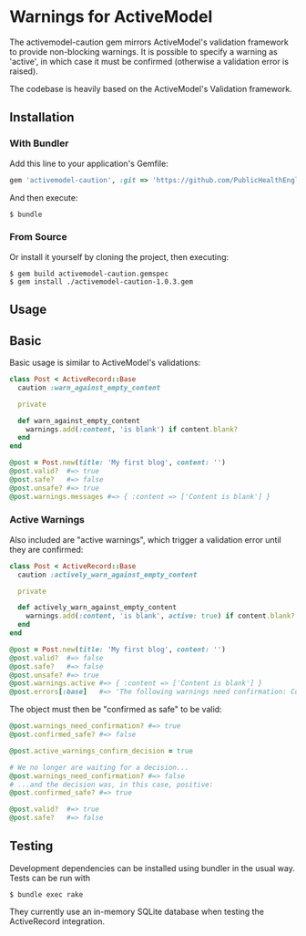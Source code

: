 # Warnings for ActiveModel

The activemodel-caution gem mirrors ActiveModel's validation framework to provide non-blocking warnings.
It is possible to specify a warning as 'active', in which case it must be confirmed (otherwise a
validation error is raised).

The codebase is heavily based on the ActiveModel's Validation framework.

## Installation

### With Bundler

Add this line to your application's Gemfile:

```ruby
gem 'activemodel-caution', :git => 'https://github.com/PublicHealthEngland/activemodel-caution.git'
```

And then execute:

    $ bundle

### From Source

Or install it yourself by cloning the project, then executing:

    $ gem build activemodel-caution.gemspec
    $ gem install ./activemodel-caution-1.0.3.gem

## Usage

## Basic

Basic usage is similar to ActiveModel's validations:

```ruby
class Post < ActiveRecord::Base
  caution :warn_against_empty_content

  private

  def warn_against_empty_content
    warnings.add(:content, 'is blank') if content.blank?
  end
end

@post = Post.new(title: 'My first blog', content: '')
@post.valid?  #=> true
@post.safe?   #=> false
@post.unsafe? #=> true
@post.warnings.messages #=> { :content => ['Content is blank'] }
```

### Active Warnings

Also included are "active warnings", which trigger a validation error until they are confirmed:

```ruby
class Post < ActiveRecord::Base
  caution :actively_warn_against_empty_content

  private

  def actively_warn_against_empty_content
    warnings.add(:content, 'is blank', active: true) if content.blank?
  end
end

@post = Post.new(title: 'My first blog', content: '')
@post.valid?  #=> false
@post.safe?   #=> false
@post.unsafe? #=> true
@post.warnings.active #=> { :content => ['Content is blank'] }
@post.errors[:base]   #=> 'The following warnings need confirmation: Content is blank'
```

The object must then be "confirmed as safe" to be valid:

```ruby
@post.warnings_need_confirmation? #=> true
@post.confirmed_safe? #=> false

@post.active_warnings_confirm_decision = true

# We no longer are waiting for a decision...
@post.warnings_need_confirmation? #=> false
# ...and the decision was, in this case, positive:
@post.confirmed_safe? #=> true

@post.valid?  #=> true
@post.safe?   #=> false
```

## Testing

Development dependencies can be installed using bundler in the usual way.
Tests can be run with

    $ bundle exec rake

They currently use an in-memory SQLite database when testing the ActiveRecord integration.

